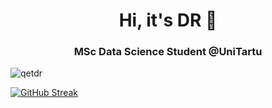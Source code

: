<h1 align="center">Hi, it's DR 👋</h1>
<center>
<h3 align="center">MSc Data Science Student @UniTartu</h3>
</center>

<p align="left"> <img src="https://komarev.com/ghpvc/?username=qetdr&color=blue" alt="qetdr" /> </p>


<!--
# Add top languages (and other stats):
[![Top Langs](https://github-readme-stats.vercel.app/api/top-langs/?username=qetdr&hide_progress=true)](https://github.com/qetdr/github-readme-stats)

# A lot of useful Github profile customization tips:
https://www.sitepoint.com/github-profile-readme/
-->

[![GitHub Streak](http://github-readme-streak-stats.herokuapp.com?user=qetdr&mode=weekly)](https://git.io/streak-stats)

